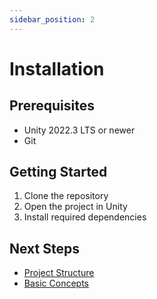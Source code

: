 ```yaml
---
sidebar_position: 2
---
```


# Installation

## Prerequisites

- Unity 2022.3 LTS or newer
- Git

## Getting Started

1. Clone the repository
2. Open the project in Unity
3. Install required dependencies

## Next Steps

- [Project Structure](project-structure)
- [Basic Concepts](basic-concepts)
